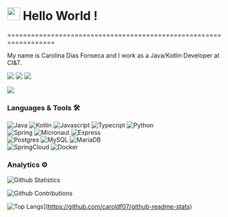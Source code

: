 
<h1><img src="https://emojis.slackmojis.com/emojis/images/1531849430/4246/blob-sunglasses.gif?1531849430" width="30"/> Hello World ! </h1>
==================================================================


My name is Carolina Dias Fonseca and I work as a Java/Kotlin Developer at CI&T.

<p align="left">
<a href="https://www.linkedin.com/in/carolina-fonseca-681b0a7a/"><img src="https://img.shields.io/badge/-Carolina Fonseca-0077B5?style=flat&logo=Linkedin&logoColor=white"/></a>
<a href="https://twitter.com/diariodeumacdf"><img src="https://img.shields.io/badge/-@diariodeumacdf-%231DA1F2?style=flat&logo=twitter&logoColor=white"/></a>
<a href="https://dev.to/diariodeumacdf"><img src="https://img.shields.io/badge/-diariodeumacdf-%2312100E?style=flat&logo=dev.to&logoColor=white"/></a>
</p>

![](http://estruyf-github.azurewebsites.net/api/VisitorHit?user=caroldf07&repo=caroldf07&countColorcountColor&style=flat)

### Languages & Tools 🛠  
![Java](https://img.shields.io/badge/-Java-05122A?style=flat&color=green)&nbsp;![Kotlin](https://img.shields.io/badge/-Kotlin-05122A?style=flat&color=green)&nbsp;![Javascript](https://img.shields.io/badge/-Javascript-05122A?style=flat&color=green)&nbsp;![Typecript](https://img.shields.io/badge/-Typecript-05122A?style=flat&color=green)&nbsp;![Python](https://img.shields.io/badge/-Python-05122A?style=flat&color=green)&nbsp;  
![Spring](https://img.shields.io/badge/-Spring-05122A?style=flat&color=orange)&nbsp;![Micronaut](https://img.shields.io/badge/-Micronaut-05122A?style=flat&color=orange)&nbsp;![Express](https://img.shields.io/badge/-Express-05122A?style=flat&color=orange)&nbsp;  
![Postgres](https://img.shields.io/badge/-Postgres-05122A?style=flat&color=yellow)&nbsp;![MySQL](https://img.shields.io/badge/-MySQL-05122A?style=flat&color=yellow)&nbsp;![MariaDB](https://img.shields.io/badge/-MariaDB-05122A?style=flat&color=yellow)&nbsp;  
![SpringCloud](https://img.shields.io/badge/-SpringCloud-05122A?style=flat&color=blue)&nbsp;![Docker](https://img.shields.io/badge/-Docker-05122A?style=flat&color=blue)&nbsp;  


### Analytics ⚙️

![Github Statistics](https://github-readme-stats.vercel.app/api/?username=caroldf07&theme=radical&count_private=true&show_icons=true)

![Github Contributions](https://github-readme-streak-stats.herokuapp.com/?user=caroldf07&theme=radical&hide_border=true)

![Top Langs](https://github-readme-stats.vercel.app/api/top-langs/?username=caroldf07&layout=compact)](https://github.com/caroldf07/github-readme-stats)
